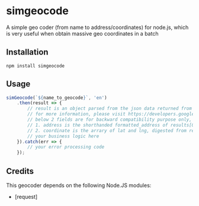 simgeocode
==========

A simple geo coder (from name to address/coordinates) for node.js, which is very useful when obtain massive geo coordinates in a batch
## Installation

```
npm install simgeocode
```

## Usage
```javascript
simGeocode(`${name_to_geocode}`, 'en')
    .then(result => {
        // result is an object parsed from the json data returned from google map geocode/geodecode service
        // for more information, please visit https://developers.google.com/maps/documentation/geocoding/intro
        // below 2 fields are for backward compatibility purpose only, not recommended: 
        // 1. address is the shorthanded formatted_address of results[0]
        // 2. coordinate is the arrary of lat and lng, digested from results[0]
        // your business logic here
    }).catch(err => {
        // your error processing code
    });
```


Credits
---------------

This geocoder depends on the following Node.JS modules:
* [request]
